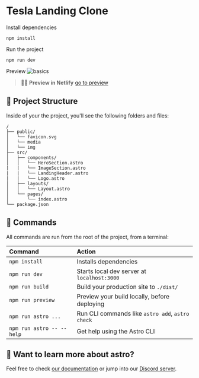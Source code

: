 # Tesla Landing Clone

Install dependencies
```
npm install
```
Run the project
```
npm run dev
```

Preview
![basics](https://user-images.githubusercontent.com/4677417/186188965-73453154-fdec-4d6b-9c34-cb35c248ae5b.png)

> 🧑‍🚀 **Preview in Netlify** [go to preview](https://tangerine-sherbet-66d6ba.netlify.app)

## 🚀 Project Structure

Inside of your the project, you'll see the following folders and files:

```
/
├── public/
│   └── favicon.svg
│   └── media
│   └── img
├── src/
│   ├── components/
│   │   └── HeroSection.astro
|   |   └── ImageSection.astro
|   |   └── LandingHeader.astro
|   |   └── Logo.astro
│   ├── layouts/
│   │   └── Layout.astro
│   └── pages/
│       └── index.astro
└── package.json
```

## 🧞 Commands

All commands are run from the root of the project, from a terminal:

| Command                   | Action                                           |
| :------------------------ | :----------------------------------------------- |
| `npm install`             | Installs dependencies                            |
| `npm run dev`             | Starts local dev server at `localhost:3000`      |
| `npm run build`           | Build your production site to `./dist/`          |
| `npm run preview`         | Preview your build locally, before deploying     |
| `npm run astro ...`       | Run CLI commands like `astro add`, `astro check` |
| `npm run astro -- --help` | Get help using the Astro CLI                     |

## 👀 Want to learn more about astro?

Feel free to check [our documentation](https://docs.astro.build) or jump into our [Discord server](https://astro.build/chat).
